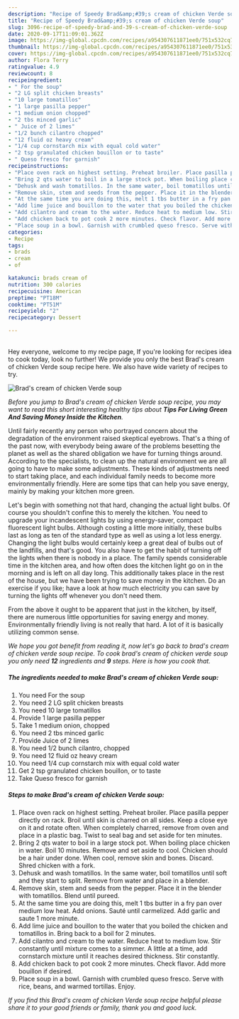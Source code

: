 ```yaml
---
description: "Recipe of Speedy Brad&amp;#39;s cream of chicken Verde soup"
title: "Recipe of Speedy Brad&amp;#39;s cream of chicken Verde soup"
slug: 3096-recipe-of-speedy-brad-and-39-s-cream-of-chicken-verde-soup
date: 2020-09-17T11:09:01.362Z
image: https://img-global.cpcdn.com/recipes/a954307611871ee0/751x532cq70/brads-cream-of-chicken-verde-soup-recipe-main-photo.jpg
thumbnail: https://img-global.cpcdn.com/recipes/a954307611871ee0/751x532cq70/brads-cream-of-chicken-verde-soup-recipe-main-photo.jpg
cover: https://img-global.cpcdn.com/recipes/a954307611871ee0/751x532cq70/brads-cream-of-chicken-verde-soup-recipe-main-photo.jpg
author: Flora Terry
ratingvalue: 4.9
reviewcount: 8
recipeingredient:
- " For the soup"
- "2 LG split chicken breasts"
- "10 large tomatillos"
- "1 large pasilla pepper"
- "1 medium onion chopped"
- "2 tbs minced garlic"
- " Juice of 2 limes"
- "1/2 bunch cilantro chopped"
- "12 fluid oz heavy cream"
- "1/4 cup cornstarch mix with equal cold water"
- "2 tsp granulated chicken bouillon or to taste"
- " Queso fresco for garnish"
recipeinstructions:
- "Place oven rack on highest setting. Preheat broiler. Place pasilla pepper directly on rack. Broil until skin is charred on all sides. Keep a close eye on it and rotate often. When completely charred, remove from oven and place in a plastic bag. Twist to seal bag and set aside for ten minutes."
- "Bring 2 qts water to boil in a large stock pot. When boiling place chicken in water. Boil 10 minutes. Remove and set aside to cool. Chicken should be a hair under done. When cool, remove skin and bones. Discard. Shred chicken with a fork."
- "Dehusk and wash tomatillos. In the same water, boil tomatillos until soft and they start to split. Remove from water and place in a blender."
- "Remove skin, stem and seeds from the pepper. Place it in the blender with tomatillos. Blend until pureed."
- "At the same time you are doing this, melt 1 tbs butter in a fry pan over medium low heat. Add onions. Sauté until carmelized. Add garlic and saute 1 more minute."
- "Add lime juice and bouillon to the water that you boiled the chicken and tomatillos in. Bring back to a boil for 2 minutes."
- "Add cilantro and cream to the water. Reduce heat to medium low. Stir constantly until mixture comes to a simmer. A little at a time, add cornstarch mixture until it reaches desired thickness. Stir constantly."
- "Add chicken back to pot cook 2 more minutes. Check flavor. Add more bouillon if desired."
- "Place soup in a bowl. Garnish with crumbled queso fresco. Serve with rice, beans, and warmed tortillas. Enjoy."
categories:
- Recipe
tags:
- brads
- cream
- of

katakunci: brads cream of 
nutrition: 300 calories
recipecuisine: American
preptime: "PT18M"
cooktime: "PT51M"
recipeyield: "2"
recipecategory: Dessert

---
```

<br>
Hey everyone, welcome to my recipe page, If you're looking for recipes idea to cook today, look no further! We provide you only the best Brad&#39;s cream of chicken Verde soup recipe here. We also have wide variety of recipes to try.
<br>


![Brad&#39;s cream of chicken Verde soup](https://img-global.cpcdn.com/recipes/a954307611871ee0/751x532cq70/brads-cream-of-chicken-verde-soup-recipe-main-photo.jpg)

<i>Before you jump to Brad&#39;s cream of chicken Verde soup recipe, you may want to read this short interesting healthy tips about 
<strong>Tips For Living Green And Saving Money Inside the Kitchen</strong>.</i>
</br>

Until fairly recently any person who portrayed concern about the degradation of the environment raised skeptical eyebrows. That's a thing of the past now, with everybody being aware of the problems besetting the planet as well as the shared obligation we have for turning things around. According to the specialists, to clean up the natural environment we are all going to have to make some adjustments. These kinds of adjustments need to start taking place, and each individual family needs to become more environmentally friendly. Here are some tips that can help you save energy, mainly by making your kitchen more green.

Let's begin with something not that hard, changing the actual light bulbs. Of course you shouldn't confine this to merely the kitchen. You need to upgrade your incandescent lights by using energy-saver, compact fluorescent light bulbs. Although costing a little more initially, these bulbs last as long as ten of the standard type as well as using a lot less energy. Changing the light bulbs would certainly keep a great deal of bulbs out of the landfills, and that's good. You also have to get the habit of turning off the lights when there is nobody in a place. The family spends considerable time in the kitchen area, and how often does the kitchen light go on in the morning and is left on all day long. This additionally takes place in the rest of the house, but we have been trying to save money in the kitchen. Do an exercise if you like; have a look at how much electricity you can save by turning the lights off whenever you don't need them.

From the above it ought to be apparent that just in the kitchen, by itself, there are numerous little opportunities for saving energy and money. Environmentally friendly living is not really that hard. A lot of it is basically utilizing common sense.


<i>We hope you got benefit from reading it, now let's go back to brad&#39;s cream of chicken verde soup recipe. To cook brad&#39;s cream of chicken verde soup you only need <strong>12</strong> ingredients and <strong>9</strong> steps. Here is how you cook that.
</i>

##### The ingredients needed to make Brad&#39;s cream of chicken Verde soup:

1. You need  For the soup
1. You need 2 LG split chicken breasts
1. You need 10 large tomatillos
1. Provide 1 large pasilla pepper
1. Take 1 medium onion, chopped
1. You need 2 tbs minced garlic
1. Provide  Juice of 2 limes
1. You need 1/2 bunch cilantro, chopped
1. You need 12 fluid oz heavy cream
1. You need 1/4 cup cornstarch mix with equal cold water
1. Get 2 tsp granulated chicken bouillon, or to taste
1. Take  Queso fresco for garnish


##### Steps to make Brad&#39;s cream of chicken Verde soup:

1. Place oven rack on highest setting. Preheat broiler. Place pasilla pepper directly on rack. Broil until skin is charred on all sides. Keep a close eye on it and rotate often. When completely charred, remove from oven and place in a plastic bag. Twist to seal bag and set aside for ten minutes.
1. Bring 2 qts water to boil in a large stock pot. When boiling place chicken in water. Boil 10 minutes. Remove and set aside to cool. Chicken should be a hair under done. When cool, remove skin and bones. Discard. Shred chicken with a fork.
1. Dehusk and wash tomatillos. In the same water, boil tomatillos until soft and they start to split. Remove from water and place in a blender.
1. Remove skin, stem and seeds from the pepper. Place it in the blender with tomatillos. Blend until pureed.
1. At the same time you are doing this, melt 1 tbs butter in a fry pan over medium low heat. Add onions. Sauté until carmelized. Add garlic and saute 1 more minute.
1. Add lime juice and bouillon to the water that you boiled the chicken and tomatillos in. Bring back to a boil for 2 minutes.
1. Add cilantro and cream to the water. Reduce heat to medium low. Stir constantly until mixture comes to a simmer. A little at a time, add cornstarch mixture until it reaches desired thickness. Stir constantly.
1. Add chicken back to pot cook 2 more minutes. Check flavor. Add more bouillon if desired.
1. Place soup in a bowl. Garnish with crumbled queso fresco. Serve with rice, beans, and warmed tortillas. Enjoy.


<i>If you find this Brad&#39;s cream of chicken Verde soup recipe helpful please share it to your good friends or family, thank you and good luck.</i>
